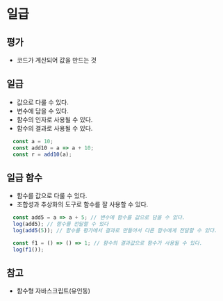 # 일급

## 평가

- 코드가 계산되어 값을 만드는 것

## 일급

- 값으로 다룰 수 있다.
- 변수에 담을 수 있다.
- 함수의 인자로 사용될 수 있다.
- 함수의 결과로 사용될 수 있다.

```javascript
  const a = 10;
  const add10 = a => a + 10;
  const r = add10(a);
```

## 일급 함수

- 함수를 값으로 다룰 수 있다.
- 조합성과 추상화의 도구로 함수를 잘 사용할 수 있다.

```javascript
  const add5 = a => a + 5; // 변수에 함수를 값으로 담을 수 있다.
  log(add5); // 함수를 전달할 수 있다
  log(add5(5)); // 함수를 평가에서 결과로 만들어서 다른 함수에게 전달할 수 있다.

  const f1 = () => () => 1; // 함수의 결과값으로 함수가 사용될 수 있다.
  log(f1());
```

## 참고

- 함수형 자바스크립트(유인동)
